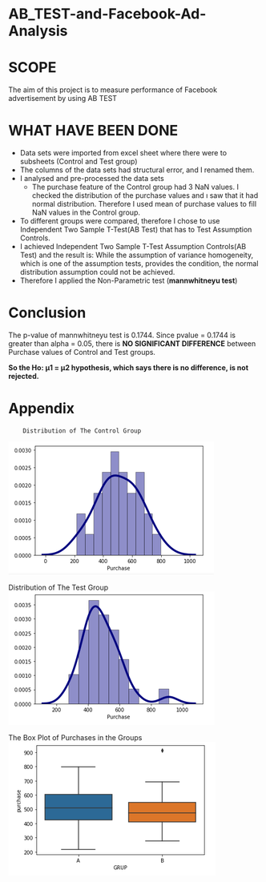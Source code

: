 # AB_TEST-and-Facebook-Ad-Analysis

# SCOPE

The aim of this project is to measure performance of Facebook advertisement by using AB TEST

# WHAT HAVE BEEN DONE

* Data sets were imported from excel sheet where there were to subsheets (Control and Test group)
* The columns of the data sets had structural error, and I renamed them.
* I analysed and pre-processed the data sets
  * The purchase feature of the Control group had 3 NaN values. I checked the distribution of the purchase values and ı saw that it had normal distribution. Therefore I used mean of purchase values to fill NaN values in the Control group. 
* To different groups were compared, therefore I chose to use Independent Two Sample T-Test(AB Test) that has to Test Assumption Controls.
* I achieved Independent Two Sample T-Test Assumption Controls(AB Test) and the result is:
    While the assumption of variance homogeneity, which is one of the assumption tests, provides the condition, the normal distribution assumption could not be achieved. 
* Therefore I applied the Non-Parametric test (**mannwhitneyu test**)


# Conclusion

The p-value of mannwhitneyu test is 0.1744. Since pvalue = 0.1744 is greater than alpha = 0.05, there is **NO SIGNIFICANT DIFFERENCE** between Purchase values of Control and Test groups.

**So the Ho: µ1 = µ2 hypothesis, which says there is no difference, is not rejected.**


# Appendix
        Distribution of The Control Group
![](control_group_distribution.png)

Distribution of The Test Group
![](test_group_distribution.png)


The Box Plot of Purchases in the Groups
![](Box_plot.png)



